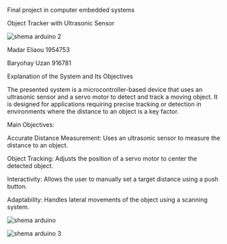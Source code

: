 Final project in computer embedded systems 

 

Object Tracker with Ultrasonic Sensor 


![shema arduino 2](https://github.com/user-attachments/assets/633f3109-add3-4c34-8dd6-9629b62c6f98)



Madar Eliaou 1954753 

Baryohay Uzan 916781 

 

Explanation of the System and Its Objectives 

 

The presented system is a microcontroller-based device that uses an ultrasonic sensor and a servo motor to detect and track a moving object. It is designed for applications requiring precise tracking or detection in environments where the distance to an object is a key factor. 

Main Objectives: 

Accurate Distance Measurement: Uses an ultrasonic sensor to measure the distance to an object. 

 

Object Tracking: Adjusts the position of a servo motor to center the detected object. 

 

Interactivity: Allows the user to manually set a target distance using a push button. 

 

Adaptability: Handles lateral movements of the object using a scanning system. 

![shema arduino](https://github.com/user-attachments/assets/f9dace46-6cc7-4fbf-b529-1553299932a6)

![shema arduino 3](https://github.com/user-attachments/assets/73726e51-1f96-4ee5-bf4a-7b6e83608f05)




